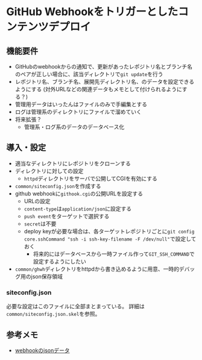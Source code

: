 # GitHub Webhookをトリガーとしたコンテンツデプロイ

## 機能要件

* GitHubのwebhookからの通知で、更新があったレポジトリ名とブランチ名のペアが正しい場合に、該当ディレクトリで`git update`を行う
* レポジトリ名、ブランチ名、展開先ディレクトリ名、のデータを設定できるようにする (対外URLなどの関連データもメモとして付けられるようにする？)
* 管理用データはいったんはファイルのみで手編集とする
* ログは管理系のディレクトリにファイルで溜めていく
* 将来拡張？
  * 管理系・ログ系のデータのデータベース化

## 導入・設定

* 適当なディレクトリにレポジトリをクローンする
* ディレクトリに対しての設定
  * `httpd`ディレクトリをサーバで公開してCGIを有効にする
* `common/siteconfig.json`を作成する
* github webhookに`githook.cgi`の公開URLを設定する
  * URLの設定
  * `content-type`は`application/json`に設定する
  * `push event`をターゲットで選択する
  * `secret`は不要
  * deploy keyが必要な場合は、各ターゲットレポジトリごとに`git config core.sshCommand "ssh -i ssh-key-filename -F /dev/null"`で設定しておく
    * 将来的にはデータベースから一時ファイル作って`GIT_SSH_COMMAND`で設定するようにしたい
* `common/ghwh`ディレクトリをhttpdから書き込めるように用意、一時的デバッグ用のjson保存領域

### siteconfig.json

必要な設定はこのファイルに全部まとまっている。
詳細は`common/siteconfig.json.skel`を参照。


## 参考メモ

* [webhookのjsonデータ](webhook_json.md)
